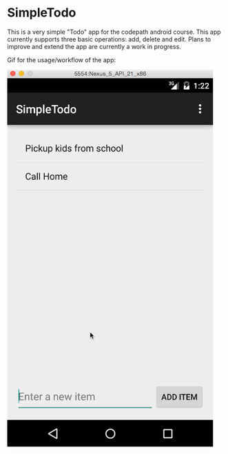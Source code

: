 # SimpleTodo

This is a very simple "Todo" app for the codepath android course. This app currently supports three basic
operations: add, delete and edit. Plans to improve and extend the app are currently a work in progress.

Gif for the usage/workflow of the app:

![alt tag](https://github.com/nyjalusc/SimpleTodo/blob/master/SimpleTodoWalkthrough.gif)
